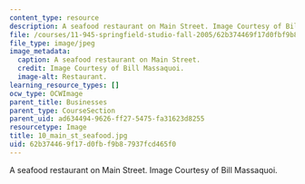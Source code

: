 ```yaml
---
content_type: resource
description: A seafood restaurant on Main Street. Image Courtesy of Bill Massaquoi.
file: /courses/11-945-springfield-studio-fall-2005/62b374469f17d0fbf9b87937fcd465f0_10_main_st_seafood.jpg
file_type: image/jpeg
image_metadata:
  caption: A seafood restaurant on Main Street.
  credit: Image Courtesy of Bill Massaquoi.
  image-alt: Restaurant.
learning_resource_types: []
ocw_type: OCWImage
parent_title: Businesses
parent_type: CourseSection
parent_uid: ad634494-9626-ff27-5475-fa31623d8255
resourcetype: Image
title: 10_main_st_seafood.jpg
uid: 62b37446-9f17-d0fb-f9b8-7937fcd465f0
---
```

A seafood restaurant on Main Street. Image Courtesy of Bill Massaquoi.

